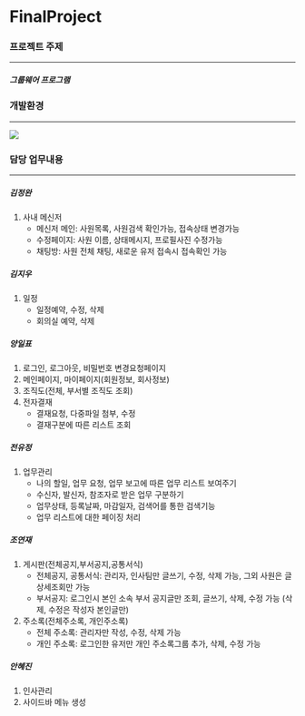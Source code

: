 # FinalProject

   

### 프로젝트 주제
***

##### 그룹웨어 프로그램

   

### 개발환경
***
<img src="https://user-images.githubusercontent.com/67682215/118840705-9c66fb80-b902-11eb-87fd-62a2367ceb0e.png" />

   
### 담당 업무내용   
***   
##### 김정완   
1. 사내 메신저   
   * 메신저 메인: 사원목록, 사원검색 확인가능, 접속상태 변경가능   
   * 수정페이지: 사원 이름, 상태메시지, 프로필사진 수정가능   
   * 채팅방: 사원 전체 채팅, 새로운 유저 접속시 접속확인 가능   
   
##### 김지우   
1. 일정   
   * 일정예약, 수정, 삭제   
   * 회의실 예약, 삭제   
   
##### 양일표   
1. 로그인, 로그아웃, 비밀번호 변경요청페이지   
2. 메인페이지, 마이페이지(회원정보, 회사정보)   
3. 조직도(전체, 부서별 조직도 조회)   
4. 전자결재   
   * 결재요청, 다중파일 첨부, 수정   
   * 결재구분에 따른 리스트 조회   
   
##### 전유정   
1. 업무관리   
   * 나의 할일, 업무 요청, 업무 보고에 따른 업무 리스트 보여주기   
   * 수신자, 발신자, 참조자로 받은 업무 구분하기   
   * 업무상태, 등록날짜, 마감일자, 검색어를 통한 검색기능   
   * 업무 리스트에 대한 페이징 처리   
   
##### 조연재   
1. 게시판(전체공지,부서공지,공통서식)   
   * 전체공지, 공통서식: 관리자, 인사팀만 글쓰기, 수정, 삭제 가능, 그외 사원은 글 상세조회만 가능   
   * 부서공지: 로그인시 본인 소속 부서 공지글만 조회, 글쓰기, 삭제, 수정 가능 (삭제, 수정은 작성자 본인글만)   
2. 주소록(전체주소록, 개인주소록)   
   * 전체 주소록: 관리자만 작성, 수정, 삭제 가능   
   * 개인 주소록: 로그인한 유저만 개인 주소록그룹 추가, 삭제, 수정 가능   
   
##### 안혜진   
1. 인사관리   
2. 사이드바 메뉴 생성   

